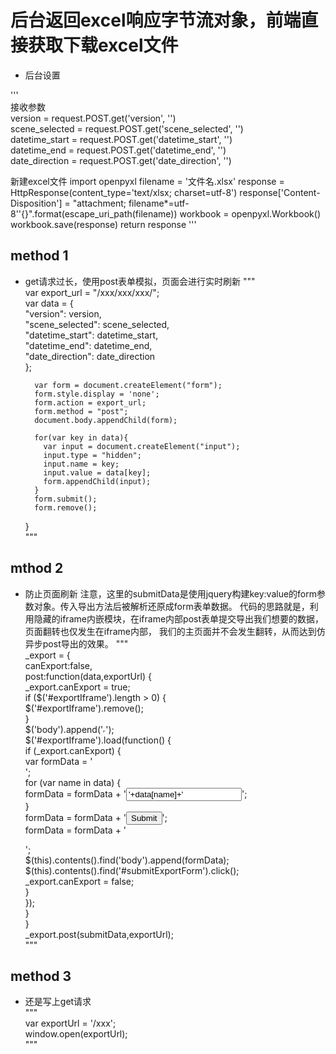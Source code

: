 # 后台返回excel响应字节流对象，前端直接获取下载excel文件
* 后台设置  

'''  
接收参数  
version = request.POST.get('version', '')  
scene_selected = request.POST.get('scene_selected', '')  
datetime_start = request.POST.get('datetime_start', '')  
datetime_end = request.POST.get('datetime_end', '')  
date_direction = request.POST.get('date_direction', '')  

新建excel文件
import openpyxl
filename = '文件名.xlsx'
response = HttpResponse(content_type='text/xlsx; charset=utf-8')
response['Content-Disposition'] = "attachment; filename*=utf-8''{}".format(escape_uri_path(filename))
workbook = openpyxl.Workbook()
workbook.save(response)
return response
'''  

## method 1
* get请求过长，使用post表单模拟，页面会进行实时刷新
"""  
var export_url = "/xxx/xxx/xxx/";  
        var data = {  
            "version": version,  
            "scene_selected": scene_selected,  
            "datetime_start": datetime_start,  
            "datetime_end": datetime_end,  
            "date_direction": date_direction  
        };  

        var form = document.createElement("form");  
        form.style.display = 'none';  
        form.action = export_url;  
        form.method = "post";  
        document.body.appendChild(form);  

        for(var key in data){  
          var input = document.createElement("input");  
          input.type = "hidden";  
          input.name = key;  
          input.value = data[key];  
          form.appendChild(input);  
        }  
        form.submit();  
        form.remove();  
    }  
"""  

## mthod 2  
* 防止页面刷新 
注意，这里的submitData是使用jquery构建key:value的form参数对象。传入导出方法后被解析还原成form表单数据。
代码的思路就是，利用隐藏的iframe内嵌模块，在iframe内部post表单提交导出我们想要的数据，页面翻转也仅发生在iframe内部，
我们的主页面并不会发生翻转，从而达到仿异步post导出的效果。
"""  
_export = {  
        canExport:false,  
        post:function(data,exportUrl) {  
            _export.canExport = true;  
            if ($('#exportIframe').length > 0) {  
                $('#exportIframe').remove();  
            }  
            $('body').append('<iframe id="exportIframe" width="0" height="0" src="#"></iframe>');  
            $('#exportIframe').load(function() {  
                if (_export.canExport) {  
                    var formData = '<form method="post" action='+exportUrl+' >';  
                    for (var name in data) {  
                        formData = formData + '<input type="text" name="'+name+'" value="'+data[name]+'" />';  
                    }  
                    formData = formData + '<input type="submit" id="submitExportForm"/>';  
                    formData = formData + '</form>';  
                    $(this).contents().find('body').append(formData);  
                    $(this).contents().find('#submitExportForm').click();  
                    _export.canExport = false;  
                }  
            });  
        }  
}  
_export.post(submitData,exportUrl);  
"""  

## method 3  
* 还是写上get请求  
"""  
var exportUrl = '/xxx';  
window.open(exportUrl);  
"""  

